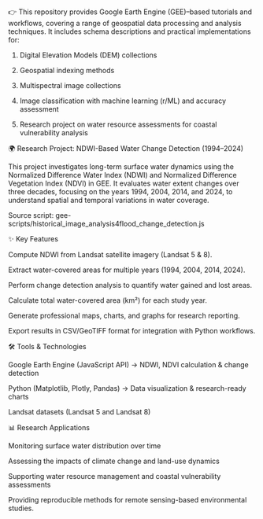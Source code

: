👉 This repository provides Google Earth Engine (GEE)–based tutorials and workflows, covering a range of geospatial data processing and analysis techniques. It includes schema descriptions and practical implementations for:

1. Digital Elevation Models (DEM) collections

2. Geospatial indexing methods

3. Multispectral image collections

4. Image classification with machine learning (r/ML) and accuracy assessment

5. Research project on water resource assessments for coastal vulnerability analysis

🌍 Research Project: NDWI-Based Water Change Detection (1994–2024)

This project investigates long-term surface water dynamics using the Normalized Difference Water Index (NDWI) and Normalized Difference Vegetation Index (NDVI)  in GEE. It evaluates water extent changes over three decades, focusing on the years 1994, 2004, 2014, and 2024, to understand spatial and temporal variations in water coverage.

Source script: gee-scripts/historical_image_analysis4flood_change_detection.js

✨ Key Features

Compute NDWI from Landsat satellite imagery (Landsat 5 & 8).

Extract water-covered areas for multiple years (1994, 2004, 2014, 2024).

Perform change detection analysis to quantify water gained and lost areas.

Calculate total water-covered area (km²) for each study year.

Generate professional maps, charts, and graphs for research reporting.

Export results in CSV/GeoTIFF format for integration with Python workflows.

🛠️ Tools & Technologies

Google Earth Engine (JavaScript API) → NDWI, NDVI calculation & change detection

Python (Matplotlib, Plotly, Pandas) → Data visualization & research-ready charts

Landsat datasets (Landsat 5 and Landsat 8)

📊 Research Applications

Monitoring surface water distribution over time

Assessing the impacts of climate change and land-use dynamics

Supporting water resource management and coastal vulnerability assessments

Providing reproducible methods for remote sensing-based environmental studies.

